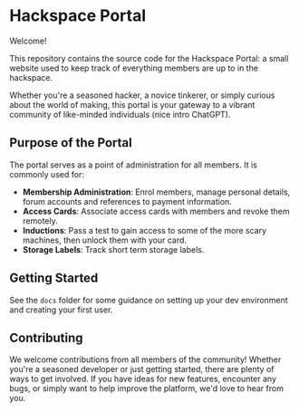 # Hackspace Portal

Welcome!

This repository contains the source code for the Hackspace Portal: a small website used to keep track of everything members are up to in the hackspace. 

Whether you're a seasoned hacker, a novice tinkerer, or simply curious about the world of making, this portal is your gateway to a vibrant community of like-minded individuals (nice intro ChatGPT).

## Purpose of the Portal

The portal serves as a point of administration for all members. It is commonly used for:

- **Membership Administration**: Enrol members, manage personal details, forum accounts and references to payment information.
- **Access Cards**: Associate access cards with members and revoke them remotely.
- **Inductions**: Pass a test to gain access to some of the more scary machines, then unlock them with your card.
- **Storage Labels**: Track short term storage labels.

## Getting Started

See the `docs` folder for some guidance on setting up your dev environment and creating your first user.

## Contributing

We welcome contributions from all members of the community! Whether you're a seasoned developer or just getting started, there are plenty of ways to get involved. If you have ideas for new features, encounter any bugs, or simply want to help improve the platform, we'd love to hear from you. 

